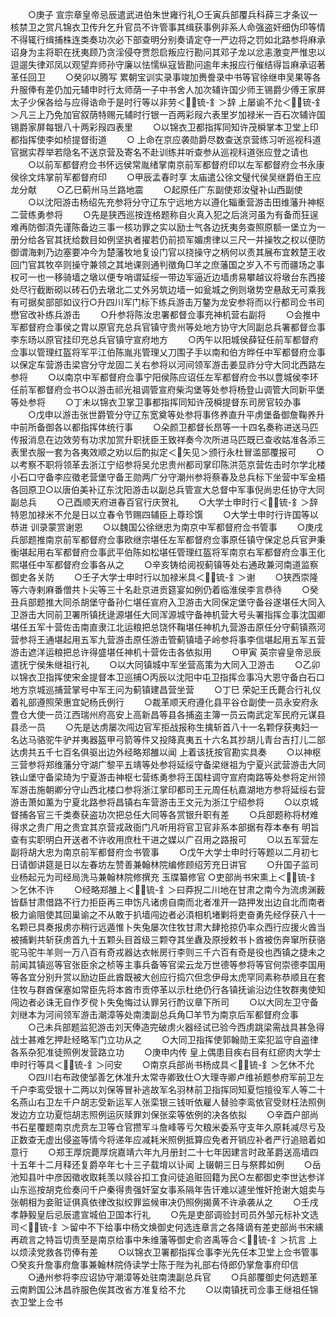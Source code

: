 <!-- { "loadSidebar": true } -->
　　○庚子  宣宗章皇帝忌辰遣武进伯朱世雍行礼○壬寅兵部覆兵科薛三才条议一核禁卫之赏凡锦衣卫传升乞升官员不许管事其缉获事例非系人命强盗奸细伪印等情不得辄行缉捕株连类奏功次必下部查明分别奏请定夺一严边将之罚如北路参将麻承诏身为主将职在抚夷顾乃贪淫侵夺贾怨启叛应行勘问其邓子龙以忿恚激变严惟忠以逗遛失律邓凤以观望弃师孙守廉以怯懦纵寇皆勘问逾年未报应行催结得旨麻承诏著革任回卫
　　○癸卯以腾写  累朝宝训实录事竣加赉誊录中书等官徐继申吴果等各升服俸有差仍加元辅申时行太师荫一子中书舍人加次辅许国少师王锡爵少傅王家屏太子少保各给与应得诰命于是时行等以非劳＜锍-釒＞辞  上屡谕不允＜锍-釒＞凡三上乃免加官叙荫特赐元辅时行银一百两彩叚六表里岁加禄米一百石次辅许国锡爵家屏每银八十两彩叚四表里
　　○以锦衣卫都指挥同知许茂橓掌本卫堂上印都指挥使李如桢提督街道
　　○  上命在京应袭勋爵尽数查送京营练习听巡视科道官据实荐举若隐名不送京营及寄名不赴训练并听查参从巡视科道张应登之请也
　　○以前军都督府佥书怀远侯常胤绪掌南京前军都督府印以左军都督府佥书永康侯徐文炜掌前军都督府印
　　○甲辰孟春时享  太庙遣公徐文璧代侯吴继爵伯王应龙分献
　　○乙巳蓟州马兰路地震
　　○起原任广东副使郑汝璧补山西副使
　　○以沈阳游击杨绍先充参将分守辽东宁远地方以遵化辎重营游击田维藩升神枢二营练勇参将
　　○先是狭西巡按连格题称自火真入犯之后洮河虽为有备而狂逞难再防御湏先谨陈备边三事一核功罪之实以励士气各边抚夷务查照原额一堡立为一册分给各官其抚给数目如例坚执者擢若仍前损军媚虏律以三尺一并操牧之权以便防御谓海剌乃边塞要冲今为楚藩牧地复设门官以挠操守之柄何以责其展布宜敕楚王收回门官其牧卒则操守兼领之其地课则通判徵角□羊之庶藩国之岁入不亏而疆场之事权可一也一移骑墙之墩以便专哨谓延绥一带边军逼近边墙虏易攀越议将墩台东西接处尽行截断砌以砖石仍去墩北二丈外另筑边墙一如瓮城之例则墩势空悬敌无可乘我有可据矣部部如议行○升四川军门标下练兵游击万鏊为龙安参将而以行都司佥书司懋官改补练兵游击
　　○升参将陈汝忠署都督佥事充神机营右副将
　　○会推中军都督府佥事侯之胄以原官充总兵官镇守贵州等处地方协守大同副总兵署都督佥事李东旸以原官挂印充总兵官镇守宣府地方
　　○丙午以阳城侯薛钲任前军都督府佥事以管理红盔将军平江伯陈胤兆管理乂刀围子手以南和伯方晔任中军都督府佥事以保定车营游击梁宫分守龙固二关右参将以河间领军游击姜显祚分守大同北西路左参将
　　○以南京中军都督府佥事宁阳侯陈应诏任左军都督府佥书以豊城侯李环任前军都督府佥书○以游击祁光祖调管宣府柴沟堡等处参将杨登山调管大同新平堡等处参将
　　○丁未以锦衣卫掌卫事都指挥同知许茂橓提督东司房官较办事
　　○戊申以游击张世爵管分守辽东宽奠等处参将事佟养直升平虏堡备御詹鞠养升中前所备御各以都指挥体统行事
　　○朵颜卫都督长昂等一十四名奏称进送马匹传报消息在边效劳有功求加赏升职抚臣王致祥奏今次所进马匹既已查收姑准各添三表里衣服一套为各夷效顺之劝以后酌拟定＜矢见＞颁行永杜冒滥部覆报可
　　○以考察不职将领革去浙江宁绍参将吴允忠贵州都司掌印陈洪范京营佐击时尔学北楼小石口守备李应徵老营堡守备王勋两广分守潮州参将蔡春及总兵标下坐营中军金梧各回原卫○以唐伯美补辽东沈阳游击以副总兵管宣大总督中军事倪尚忠任协守大同副总兵
　　○己酉顺天府进春百官行庆贺礼
　　○大学士申时行＜锍-釒＞辞特恩加禄米不允是日以立春令节赐四辅臣上尊珍馔
　　○大学士申时行许国等以恭进  训录蒙赏谢恩
　　○以魏国公徐继忠为南京中军都督府佥书管事
　　○庚戌兵部题推南京前军都督府佥事欧继宗堪任左军都督府佥事原任镇守保定总兵官尹秉衡堪起用右军都督府佥事武平伯陈如松堪任管理红盔将军南京右军都督府佥事王化熙堪任中军都督府佥事各从之
　　○辛亥铸给阅视蓟镇等处右通政兼河南道监察御史各关防
　　○壬子大学士申时行以加禄米具＜锍-釒＞谢
　　○狭西崇隆等六寺剌麻番僧共卜尖等三十名赴京进贡筵宴如例仍着临淮侯李言恭待
　　○癸丑兵部题推大同杀胡堡守备孙仁堪任宣府入卫游击大同保定堡守备谷遂堪任大同入卫游击大同前卫署所镇抚逯源堪任大同浑源城守备神机营大号头署指挥佥事沈国卿堪任五军十营佐击南直隶江北运粮把总饶怀鞠堪任神机九营游击原任分守蓟镇燕河营参将王通堪起用五军九营游击原任游击管蓟镇墙子岭参将事李信堪起用五军五营游击遮洋运粮把总许得盛堪任神机十营佐击各依拟用
　　○甲寅  英宗睿皇帝忌辰遣抚宁侯朱继祖行礼
　　○以大同镇城中军坐营高策为大同入卫游击
　　○乙卯以锦衣卫指挥使宋金提督本卫巡捕○丙辰以沈阳中屯卫指挥佥事冯大恩守备白石口地方京城巡捕营掌号中军王问为蓟镇建昌营坐营
　　○丁巳  荣妃王氏薨合行礼仪着礼部遵照荣惠宜妃杨氏例行
　　○裁革顺天府遵化县平谷仓副使一员永安府永豊仓大使一员江西瑞州府高安上高新昌等县各捕盗主簿一员云南武定军民府元谋县县丞一员
　　○先是达虏屡次闯边官军拒战报称生擒斩首八十一名颗俘获夷妇一名达马骆驼牛驴并夷器盔甲弓箭等件又投降真夷五十六名其抄胡儿青台吉打儿二部达虏共五千七百名俱驱出边外经略郑雒以闻  上着该抚按官勘实具奏
　　○以神枢三营参将郑维藩分守湖广黎平五靖等处参将延绥守备梁继祖为宁夏兴武营游击大同铁山堡守备梁琦为宁夏游击神枢七营练勇参将王国柱调守宣府南路等处参将定州领军游击施朝卿分守山西北楼口参将浙江掌印都司王元周任杭嘉湖地方参将延绥右营游击萧如薰为宁夏北路参将昌镇右车营游击王文元为浙江宁绍参将
　　○以京城督捕各官三千类奏获盗功次把总任大同等各赏银升职有差
　　○兵部题称将材难得求之贵广用之贵宜其京营戎政衙门凡听用将官卫官非系本部据有荐本奉有  明旨查有实职明白开送者不许收用庶杜干进之媒以广召用之路报可
　　○以五军营左副将胡大忠为南京前军都督府佥书管事
　　○戊午大学士申时行等题以二月初七日请御讲筵是日以左春坊左赞善兼翰林院编修顾绍芳充日讲官
　　○升国子监司业杨起元为司经局洗马兼翰林院修撰充  玉牒纂修官
○吏部尚书宋熏上＜锍-釒＞乞休不许
　　○经略郑雒上＜锍-釒＞曰莽掜二川地在甘肃之南今为流虏渊薮皆繇甘肃借路不行力拒臣再三申饬凡诸虏自南而北者准开一路押发出边自北而南者极力谕阻使其回巢谕之不从敢于扒墙闯边者必湏相机堵剿将吏奋勇先经俘获八十一名颗已具奏报虏亦稍行远遁惟卜失兔屡次住牧甘肃大肆抢掠仍率众西行应援火酋当被捕剿共斩获虏首九十五颗头目首级三颗夺其坐纛及原授敕书卜酋被伤奔窜所获骆驼马驼牛羊则一万八百有奇戎器达衣帐房行李则三千六百有奇是役也西镇之捷未之前闻其镇巡等官张臣余之桢等主事兵备等官梁云龙万世德等参将等官何崇德李国用等各宜分别升赏以励边臣此酋既被大创应行捣穴但念伊母太虎罕同素称恭顺且在套住牧与群酋保塞如常臣先将本酋市贡停革以示杜绝仍行各镇抚谕沿边住牧群夷使知闯边者必诛无自作歹傥卜失兔悔过认罪另行酌议章下所司
　　○以大同左卫守备刘继本为河间领军游击潮漳等处南澳副总兵角□羊节为南京后军都督府佥事
　　○己未兵部题监犯游击刘天俸造完破虏火器经试已验今西虏跳梁需战具甚急得战士甚难乞押赴经略军门立功从之
　　○大同卫指挥使郭翰勋王栾犯监守自盗律各系杂犯准徒照例发营路立功
　　○庚申内传  皇上偶患目疾右目有红瘀肉大学士申时行等具＜锍-釒＞问安
　　○南京兵部尚书杨成具＜锍-釒＞乞休不允
　　○四川右布政使邹善乞休准升太常寺卿致仕○大理寺卿卢维祯题参府军前卫左千户李鸾受银十二两以刘保等冒补逃故军名羽林前卫指挥同知夏恺擅役军人等二十名燕山右卫左千户胡志受新运军人张栾银三钱听依雇人替验李鸾依官受财枉法照例发边方立功夏恺胡志照例运灰赎罪刘保张栾等依例的决各依拟
　　○辛酉户部尚书石星覆题南京虎贲左卫等仓官攒军斗詹峰等亏欠粮米委系守支年久原耗减尽亏及正数查无虚出侵盗等情今将递年应减耗米照例抵算应免者开销应补者严行追赔着如意行
　　○郑王厚烷薨厚烷嘉靖六年九月册封二十七年因建言时政革爵送高墙四十五年十二月释还复爵卒年七十三子载堉以讣闻  上辍朝三日与祭葬如例
　　○岳池知县叶中彦因徵收取耗羡以赎谷扣工食问徒追赃回籍为民○左都御史李世达参详山东巡按胡克俭奏问千户秦得贵强奸室女事系隔年告讦难以遽坐惟奸抢谢大姐卖与张朝相为妾赃证俱真依律改拟绞罪监候审决仍照例揭黄不许承袭从之
　　○壬戌  孝静毅皇后忌辰遣宣城伯卫国本行礼
　　○先是吏部调验封司员外邹元标补文选司＜锍-釒＞留中不下给事中杨文焕御史何选连章言之各降谪有差吏部尚书宋纁再疏言之特旨切责至是南京给事中朱维藩等御史俞咨禹等合＜锍-釒＞抗言  上以烦渎党救各罚俸有差
　　○以锦衣卫署都指挥佥事李光先任本卫堂上佥书管事○癸亥升詹事府詹事兼翰林院侍读学士陈于陛为礼部右侍郎仍掌詹事府印信
　　○通州参将李应诏协守潮漳等处驻南澳副总兵官
　　○兵部覆御史何选题革云南黔国公沐昌祚服色俟其改省方准复给不允
　　○以南镇抚司佥事王继祖任锦衣卫堂上佥书
